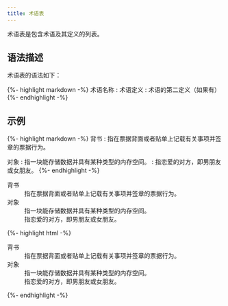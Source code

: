 ```yaml
---
title: 术语表
---
```


术语表是包含术语及其定义的列表。

## 语法描述

术语表的语法如下：

{%- highlight markdown -%}
术语名称
: 术语定义
: 术语的第二定义（如果有）
{%- endhighlight -%}

## 示例

{%- highlight markdown -%}
背书
: 指在票据背面或者贴单上记载有关事项并签章的票据行为。

对象
: 指一块能存储数据并具有某种类型的内存空间。
: 指恋爱的对方，即男朋友或女朋友。
{%- endhighlight -%}

<div class='exmp'>
  <div class='exmp-container'>
    <dl>
      <dt>背书</dt>
      <dd>指在票据背面或者贴单上记载有关事项并签章的票据行为。</dd>
      <dt>对象</dt>
      <dd>指一块能存储数据并具有某种类型的内存空间。</dd>
      <dd>指恋爱的对方，即男朋友或女朋友。</dd>
    </dl>
  </div>
</div>

{%- highlight html -%}
<dl>
  <dt>背书</dt>
  <dd>指在票据背面或者贴单上记载有关事项并签章的票据行为。</dd>
  <dt>对象</dt>
  <dd>指一块能存储数据并具有某种类型的内存空间。</dd>
  <dd>指恋爱的对方，即男朋友或女朋友。</dd>
</dl>
{%- endhighlight -%}




